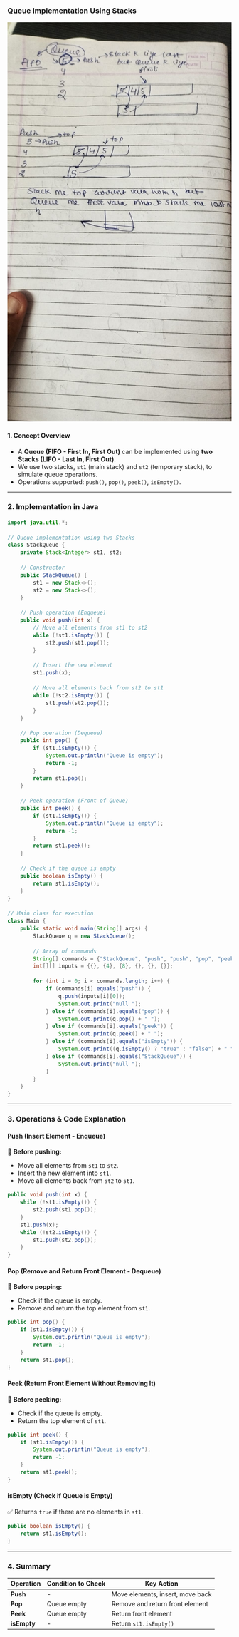 ### **Queue Implementation Using Stacks**

![alt text](<WhatsApp Image 2025-03-09 at 18.25.33_b3da251b.jpg>)


#### **1. Concept Overview**

- A **Queue (FIFO - First In, First Out)** can be implemented using **two Stacks (LIFO - Last In, First Out)**.
- We use two stacks, `st1` (main stack) and `st2` (temporary stack), to simulate queue operations.
- Operations supported: `push()`, `pop()`, `peek()`, `isEmpty()`.

---

### **2. Implementation in Java**

```java
import java.util.*;

// Queue implementation using two Stacks
class StackQueue {
    private Stack<Integer> st1, st2;

    // Constructor
    public StackQueue() {
        st1 = new Stack<>();
        st2 = new Stack<>();
    }

    // Push operation (Enqueue)
    public void push(int x) {
        // Move all elements from st1 to st2
        while (!st1.isEmpty()) {
            st2.push(st1.pop());
        }

        // Insert the new element
        st1.push(x);

        // Move all elements back from st2 to st1
        while (!st2.isEmpty()) {
            st1.push(st2.pop());
        }
    }

    // Pop operation (Dequeue)
    public int pop() {
        if (st1.isEmpty()) {
            System.out.println("Queue is empty");
            return -1;
        }
        return st1.pop();
    }

    // Peek operation (Front of Queue)
    public int peek() {
        if (st1.isEmpty()) {
            System.out.println("Queue is empty");
            return -1;
        }
        return st1.peek();
    }

    // Check if the queue is empty
    public boolean isEmpty() {
        return st1.isEmpty();
    }
}

// Main class for execution
class Main {
    public static void main(String[] args) {
        StackQueue q = new StackQueue();

        // Array of commands
        String[] commands = {"StackQueue", "push", "push", "pop", "peek", "isEmpty"};
        int[][] inputs = {{}, {4}, {8}, {}, {}, {}};

        for (int i = 0; i < commands.length; i++) {
            if (commands[i].equals("push")) {
                q.push(inputs[i][0]);
                System.out.print("null ");
            } else if (commands[i].equals("pop")) {
                System.out.print(q.pop() + " ");
            } else if (commands[i].equals("peek")) {
                System.out.print(q.peek() + " ");
            } else if (commands[i].equals("isEmpty")) {
                System.out.print((q.isEmpty() ? "true" : "false") + " ");
            } else if (commands[i].equals("StackQueue")) {
                System.out.print("null ");
            }
        }
    }
}
```

---

### **3. Operations & Code Explanation**

#### **Push (Insert Element - Enqueue)**
📌 **Before pushing:**
- Move all elements from `st1` to `st2`.
- Insert the new element into `st1`.
- Move all elements back from `st2` to `st1`.

```java
public void push(int x) {
    while (!st1.isEmpty()) {
        st2.push(st1.pop());
    }
    st1.push(x);
    while (!st2.isEmpty()) {
        st1.push(st2.pop());
    }
}
```

#### **Pop (Remove and Return Front Element - Dequeue)**
📌 **Before popping:**
- Check if the queue is empty.
- Remove and return the top element from `st1`.

```java
public int pop() {
    if (st1.isEmpty()) {
        System.out.println("Queue is empty");
        return -1;
    }
    return st1.pop();
}
```

#### **Peek (Return Front Element Without Removing It)**
📌 **Before peeking:**
- Check if the queue is empty.
- Return the top element of `st1`.

```java
public int peek() {
    if (st1.isEmpty()) {
        System.out.println("Queue is empty");
        return -1;
    }
    return st1.peek();
}
```

#### **isEmpty (Check if Queue is Empty)**
✅ Returns `true` if there are no elements in `st1`.

```java
public boolean isEmpty() {
    return st1.isEmpty();
}
```

---

### **4. Summary**

| Operation   | Condition to Check | Key Action                        |
| ----------- | ------------------ | --------------------------------- |
| **Push**    | -                  | Move elements, insert, move back  |
| **Pop**     | Queue empty        | Remove and return front element   |
| **Peek**    | Queue empty        | Return front element              |
| **isEmpty** | -                  | Return `st1.isEmpty()`            |
